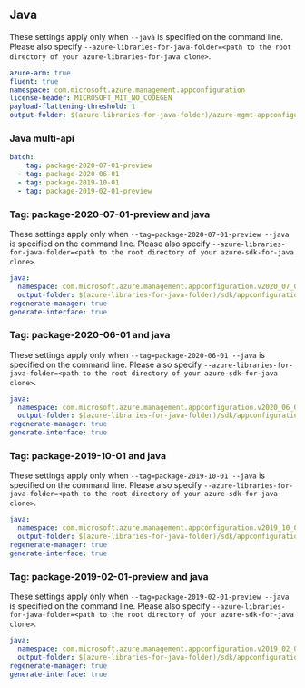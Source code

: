 ## Java

These settings apply only when `--java` is specified on the command line.
Please also specify `--azure-libraries-for-java-folder=<path to the root directory of your azure-libraries-for-java clone>`.

``` yaml $(java)
azure-arm: true
fluent: true
namespace: com.microsoft.azure.management.appconfiguration
license-header: MICROSOFT_MIT_NO_CODEGEN
payload-flattening-threshold: 1
output-folder: $(azure-libraries-for-java-folder)/azure-mgmt-appconfiguration
```

### Java multi-api

``` yaml $(java) && $(multiapi)
batch:
    tag: package-2020-07-01-preview
  - tag: package-2020-06-01
  - tag: package-2019-10-01
  - tag: package-2019-02-01-preview
```

### Tag: package-2020-07-01-preview and java

These settings apply only when `--tag=package-2020-07-01-preview --java` is specified on the command line.
Please also specify `--azure-libraries-for-java-folder=<path to the root directory of your azure-sdk-for-java clone>`.

``` yaml $(tag)=='package-2020-07-01-preview' && $(java) && $(multiapi)
java:
  namespace: com.microsoft.azure.management.appconfiguration.v2020_07_01_preview
  output-folder: $(azure-libraries-for-java-folder)/sdk/appconfiguration/mgmt-v2020_07_01_preview
regenerate-manager: true
generate-interface: true
```

### Tag: package-2020-06-01 and java

These settings apply only when `--tag=package-2020-06-01 --java` is specified on the command line.
Please also specify `--azure-libraries-for-java-folder=<path to the root directory of your azure-sdk-for-java clone>`.

``` yaml $(tag)=='package-2020-06-01' && $(java) && $(multiapi)
java:
  namespace: com.microsoft.azure.management.appconfiguration.v2020_06_01
  output-folder: $(azure-libraries-for-java-folder)/sdk/appconfiguration/mgmt-v2020_06_01
regenerate-manager: true
generate-interface: true
```

### Tag: package-2019-10-01 and java

These settings apply only when `--tag=package-2019-10-01 --java` is specified on the command line.
Please also specify `--azure-libraries-for-java-folder=<path to the root directory of your azure-sdk-for-java clone>`.

``` yaml $(tag)=='package-2019-10-01' && $(java) && $(multiapi)
java:
  namespace: com.microsoft.azure.management.appconfiguration.v2019_10_01
  output-folder: $(azure-libraries-for-java-folder)/sdk/appconfiguration/mgmt-v2019_10_01
regenerate-manager: true
generate-interface: true
```

### Tag: package-2019-02-01-preview and java

These settings apply only when `--tag=package-2019-02-01-preview --java` is specified on the command line.
Please also specify `--azure-libraries-for-java-folder=<path to the root directory of your azure-sdk-for-java clone>`.

``` yaml $(tag)=='package-2019-02-01-preview' && $(java) && $(multiapi)
java:
  namespace: com.microsoft.azure.management.appconfiguration.v2019_02_01_preview
  output-folder: $(azure-libraries-for-java-folder)/sdk/appconfiguration/mgmt-v2019_02_01_preview
regenerate-manager: true
generate-interface: true
```